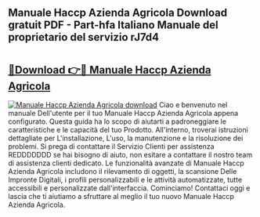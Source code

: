 ## Manuale Haccp Azienda Agricola Download gratuit PDF - Part-hfa Italiano Manuale del proprietario del servizio rJ7d4

# <h2><a href="http://dffhnz.blite.top/?on=Manuale+Haccp+Azienda+Agricola">🔗Download 👉🔴 Manuale Haccp Azienda Agricola</a></h2>

[![Manuale Haccp Azienda Agricola download](https://i.imgur.com/lujVjoI.png)](http://dffhnz.blite.top/?on=Manuale+Haccp+Azienda+Agricola)
Ciao e benvenuto nel manuale Dell'utente per il tuo Manuale Haccp Azienda Agricola appena configurato. Questa guida ha lo scopo di aiutarti a padroneggiare le caratteristiche e le capacità del tuo Prodotto. All'interno, troverai istruzioni dettagliate per L'installazione, L'uso, la manutenzione e la risoluzione dei problemi. Si prega di contattare il Servizio Clienti per assistenza REDDDDDDD se hai bisogno di aiuto, non esitare a contattare il nostro team di assistenza clienti dedicato. Le funzionalità avanzate di Manuale Haccp Azienda Agricola includono il rilevamento di oggetti, la scansione Delle Impronte Digitali, i profili personalizzabili e le attività automatizzate, tutte accessibili e personalizzate dall'interfaccia. Cominciamo! Contattaci oggi e lascia che ti aiutiamo a sfruttare al meglio il tuo nuovo Manuale Haccp Azienda Agricola.
